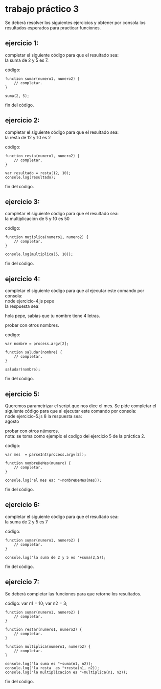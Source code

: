 # trabajo práctico 3

  Se deberá resolver los siguientes ejercicios y obtener por consola los resultados esperados para practicar funciones.

## ejercicio 1:

completar el siguiente código para que el resultado sea:  
la suma de 2 y 5 es 7.

código:
```
function sumar(numero1, numero2) {
    // completar.
}

suma(2, 5);
```
fin del código.

## ejercicio 2:

completar el siguiente código para que el resultado sea:  
la resta    de 12 y 10 es 2

código:
```
function resta(numero1, numero2) {
    // completar.
}

var resultado = resta(12, 10);
console.log(resultado);
```
fin del código.


## ejercicio 3:

completar el siguiente código para que el resultado sea:  
la multiplicación   de 5  y 10 es 50

código:  
```
function mutiplica(numero1, numero2) {
    // completar.
}

console.log(multiplica(5, 10));
```
fin del código.

## ejercicio 4:

completar el siguiente código para que al ejecutar este comando por consola:  
node ejercicio-4.js pepe  
la respuesta  sea:  
  
hola pepe, sabias que tu nombre tiene 4 letras.  
  
  probar con otros nombres.

código:  
```
var nombre = process.argv[2];

function saludar(nombre) {
    // completar.
}

saludar(nombre);
```
fin del código.

## ejercicio 5:

Queremos parametrizar el script que nos dice el mes. Se pide completar el siguiente código para que al ejecutar este comando por consola:  
node ejercicio-5.js 8
la respuesta  sea:  
  agosto
  
  probar con otros números.  
  nota: se toma como ejemplo el codigo del ejercicio 5 de la práctica 2.

código:  
```
var mes  = parseInt(process.argv[2]);

function nombreDeMes(numero) {
    // completar.
}

console.log("el mes es: "+nombreDeMes(mes));
```
fin del código.

## ejercicio 6:

completar el siguiente código para que el resultado sea:  
la suma de 2 y 5 es 7

código:
```
function sumar(numero1, numero2) {
    // completar.
}

console.log("la suma de 2 y 5 es "+suma(2,5));
```
fin del código.

## ejercicio 7:

  Se deberá completar las funciones para que retorne los resultados.
  
  código:
  var n1 = 10;
  var n2 = 3;
```
function sumar(numero1, numero2) {
    // completar.
}

function restar(numero1, numero2) {
    // completar.
}

function multiplica(numero1, numero2) {
    // completar.
}

console.log("la suma es "+suma(n1, n2));
console.log("la resta  es "+resta(n1, n2));
console.log("la multiplicacion es "+multiplica(n1, n2));
```
fin del código. 